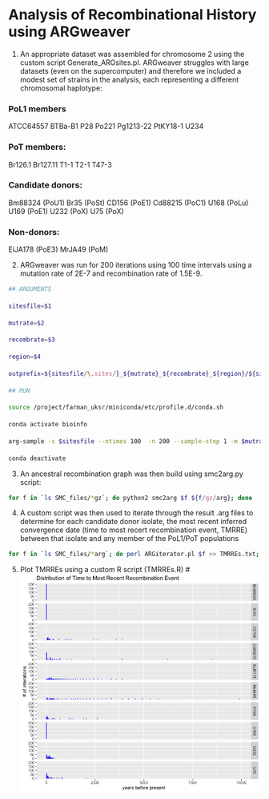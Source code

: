 # Analysis of Recombinational History using ARGweaver

1. An appropriate dataset was assembled for chromosome 2 using the custom script Generate_ARGsites.pl. ARGweaver struggles with large datasets (even on the supercomputer) and therefore we included a modest set of strains in the analysis, each representing a different chromosomal haplotype: 

### PoL1 members
ATCC64557
BTBa-B1
P28
Po221
Pg1213-22
PtKY18-1
U234

### PoT members:
Br126.1
Br127.11
T1-1
T2-1
T47-3

### Candidate donors:
Bm88324 (PoU1)
Br35 (PoSt)
CD156 (PoE1)
Cd88215 (PoC1)
U168 (PoLu)
U169 (PoE1)
U232 (PoX)
U75 (PoX)

### Non-donors:
EiJA178 (PoE3)
MrJA49 (PoM)

2. ARGweaver was run for 200 iterations using 100 time intervals using a mutation rate of 2E-7 and recombination rate of 1.5E-9.
```bash
## ARGUMENTS

sitesfile=$1

mutrate=$2

recombrate=$3

region=$4

outprefix=${sitesfile/\.sites/}_${mutrate}_${recombrate}_${region}/${sitesfile/\.sites/}_${region}

## RUN

source /project/farman_uksr/miniconda/etc/profile.d/conda.sh

conda activate bioinfo

arg-sample -s $sitesfile --ntimes 100  -n 200 --sample-step 1 -m $mutrate -r $recombrate -o $outprefix --region $region --overwrite

conda deactivate
```

3. An ancestral recombination graph was then build using smc2arg.py script:
```bash
for f in `ls SMC_files/*gz`; do python2 smc2arg $f ${f/gz/arg}; done
```
4. A custom script was then used to iterate through the result .arg files to determine for each candidate donor isolate, the most recent inferred convergence date (time to most recert recombination event, TMRRE) between that isolate and any member of the PoL1/PoT populations
```bash
for f in `ls SMC_files/*arg`; do perl ARGiterator.pl $f >> TMRREs.txt; done
```
5. Plot TMRREs using a custom R script (TMRREs.R)
#![TMRREs.png](/ARG/TMRREs.png)
